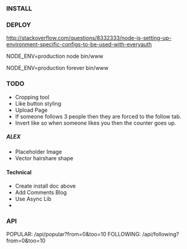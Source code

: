 ### INSTALL


### DEPLOY
http://stackoverflow.com/questions/8332333/node-js-setting-up-environment-specific-configs-to-be-used-with-everyauth

NODE_ENV=production node bin/www


NODE_ENV=production forever bin/www


### TODO
- Cropping tool
- Like button styling
- Upload Page
- If someone follows 3 people then they are forced to the follow tab.
- Invert like so when someone likes you then the counter goes up. 

##### ALEX
- Placeholder Image
- Vector hairshare shape


#### Technical
- Create install doc above
- Add Comments Blog
- Use Async Lib
- 


### API
POPULAR: /api/popular?from=0&too=10
FOLLOWING: /api/following?from=0&too=10

